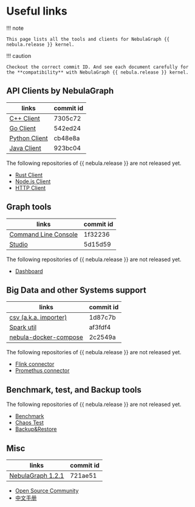 # Useful links

!!! note

    This page lists all the tools and clients for NebulaGraph {{ nebula.release }} kernel.

!!! caution

    Checkout the correct commit ID. And see each document carefully for the **compatibility** with NebulaGraph {{ nebula.release }} kernel.

## API Clients by NebulaGraph

| links | commit id |
| -- | -- |
| [C++ Client](https://github.com/vesoft-inc/nebula-cpp/tree/v2.0.0) | 7305c72 |
| [Go Client](https://github.com/vesoft-inc/nebula-go/tree/release-v2.0.0-ga) | 542ed24 |
| [Python Client](https://github.com/vesoft-inc/nebula-python/releases/tag/v2.0.0) | cb48e8a |
| [Java Client](https://github.com/vesoft-inc/nebula-java/tree/v2.0.0-ga) |  923bc04  |

The following repositories of {{ nebula.release }} are not released yet.

* [Rust Client](https://github.com/vesoft-inc/nebula-rust)
* [Node.js Client](https://github.com/vesoft-inc/nebula-node)
* [HTTP Client](https://github.com/vesoft-inc/nebula-http-gateway)

## Graph tools

| links | commit id |
| -- | -- |
| [Command Line Console](https://github.com/vesoft-inc/nebula-console/tree/v2.0.0-ga)  |  1f32236 |
| [Studio](https://github.com/vesoft-inc/nebula-graph-studio/tree/v2) | 5d15d59 |

The following repositories of {{ nebula.release }} are not released yet.

* [Dashboard](https://github.com/vesoft-inc/nebula-stats-exporter)

## Big Data and other Systems support

| links | commit id |
| -- | -- |
| [csv (a.k.a. importer)](https://github.com/vesoft-inc/nebula-importer/tree/release-v2.0.0-ga) | 1d87c7b |
| [Spark util](https://github.com/vesoft-inc/nebula-spark-utils/tree/v2.0.0) | af3fdf4 |
| [nebula-docker-compose](https://github.com/vesoft-inc/nebula-docker-compose/tree/v2.0.0) | 2c2549a |

The following repositories of {{ nebula.release }} are not released yet.

* [Flink connector](https://github.com/vesoft-inc/nebula-flink-connector)
* [Promethus connector](https://github.com/vesoft-inc/nebula-stats-exporter)

## Benchmark, test, and Backup tools

The following repositories of {{ nebula.release }} are not released yet.

* [Benchmark](https://github.com/vesoft-inc/nebula-bench)
* [Chaos Test](https://github.com/vesoft-inc/nebula-chaos)
* [Backup&Restore](https://github.com/vesoft-inc/nebula-br)

## Misc

| links | commit id |
| -- | -- |
| [NebulaGraph 1.2.1](https://github.com/vesoft-inc/nebula/tree/v1.2.1) | 721ae51 |

* [Open Source Community](https://github.com/vesoft-inc/nebula-community)
* [中文手册](https://docs.nebula-graph.com.cn/)
